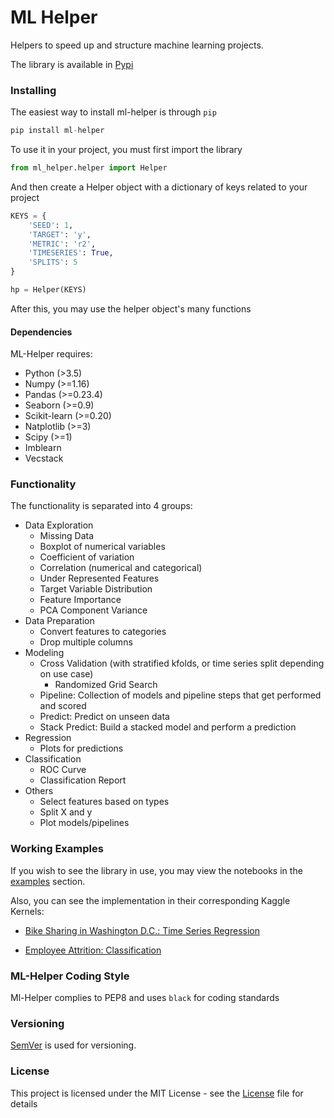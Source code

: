 # ML Helper

Helpers to speed up and structure machine learning projects.

The library is available in [Pypi](https://pypi.org/project/ml-helper/)

### Installing

The easiest way to install ml-helper is through ```pip```

```python
pip install ml-helper
```

To use it in your project, you must first import the library

```python
from ml_helper.helper import Helper
```

And then create a Helper object with a dictionary of keys related to your project

```python
KEYS = {
    'SEED': 1,
    'TARGET': 'y',
    'METRIC': 'r2',
    'TIMESERIES': True,
    'SPLITS': 5
}

hp = Helper(KEYS)
```

After this, you may use the helper object's many functions

#### Dependencies

ML-Helper requires:
* Python (>3.5)
* Numpy (>=1.16)
* Pandas (>=0.23.4)
* Seaborn (>=0.9)
* Scikit-learn (>=0.20)
* Natplotlib (>=3)
* Scipy (>=1)
* Imblearn
* Vecstack

### Functionality

The functionality is separated into 4 groups:
* Data Exploration
    * Missing Data
    * Boxplot of numerical variables
    * Coefficient of variation
    * Correlation (numerical and categorical)
    * Under Represented Features
    * Target Variable Distribution
    * Feature Importance
    * PCA Component Variance
* Data Preparation
    * Convert features to categories
    * Drop multiple columns
* Modeling
    * Cross Validation (with stratified kfolds, or time series split depending on use case)
        * Randomized Grid Search
    * Pipeline: Collection of models and pipeline steps that get performed and scored
    * Predict: Predict on unseen data
    * Stack Predict: Build a stacked model and perform a prediction
* Regression
    * Plots for predictions
* Classification
    * ROC Curve
    * Classification Report
* Others
    * Select features based on types
    * Split X and y
    * Plot models/pipelines

### Working Examples
If you wish to see the library in use, you may view the notebooks in the [examples](examples) section.

Also, you can see the implementation in their corresponding Kaggle Kernels:

* [Bike Sharing in Washington D.C.: Time Series Regression](https://www.kaggle.com/akoury/bike-sharing-in-washington-d-c-using-ml-helper)

* [Employee Attrition: Classification](https://www.kaggle.com/akoury/employee-attrition-helpers-to-speed-up-ml-process)

### ML-Helper Coding Style

Ml-Helper complies to PEP8 and uses ```black``` for coding standards

### Versioning

[SemVer](http://semver.org/) is used for versioning. 

### License

This project is licensed under the MIT License - see the [License](license.txt) file for details